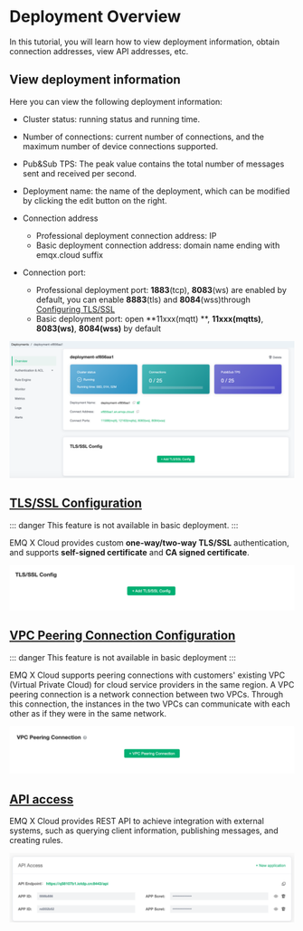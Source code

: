 # Deployment Overview

In this tutorial, you will learn how to view deployment information, obtain connection addresses, view API addresses, etc.



## View deployment information

Here you can view the following deployment information:

- Cluster status: running status and running time.
- Number of connections: current number of connections, and the maximum number of device connections supported.
- Pub&Sub TPS: The peak value contains the total number of messages sent and received per second.
- Deployment name: the name of the deployment, which can be modified by clicking the edit button on the right.
- Connection address
  - Professional deployment connection address: IP
  - Basic deployment connection address: domain name ending with emqx.cloud suffix
- Connection port:

  - Professional deployment port: **1883**(tcp), **8083**(ws) are enabled by default, you can enable **8883**(tls) and **8084**(wss)through [Configuring TLS/SSL](security_features_and_settings/tls_ssl.md)
  - Basic deployment port: open **11xxx(mqtt) **, **11xxx(mqtts)**,  **8083(ws)**, **8084(wss)** by default

![base_info](./_assets/deployment_info.png)



## [TLS/SSL Configuration](security_features_and_settings/tls_ssl.md)

::: danger
This feature is not available in basic deployment.
:::

EMQ X Cloud provides custom **one-way/two-way TLS/SSL** authentication, and supports **self-signed certificate** and **CA signed certificate**.

![base_info](./_assets/tls_info.png)



## [VPC Peering Connection Configuration](security_features_and_settings/vpc_peering.md)

::: danger
This feature is not available in basic deployment
:::

EMQ X Cloud supports peering connections with customers' existing VPC (Virtual Private Cloud) for cloud service providers in the same region. A VPC peering connection is a network connection between two VPCs. Through this connection, the instances in the two VPCs can communicate with each other as if they were in the same network.

![base_info](./_assets/vpc_peering_info.png)



## [API access](../api/api_overview.md)

EMQ X Cloud provides REST API to achieve integration with external systems, such as querying client information, publishing messages, and creating rules.

![base_info](./_assets/api_info.png)


